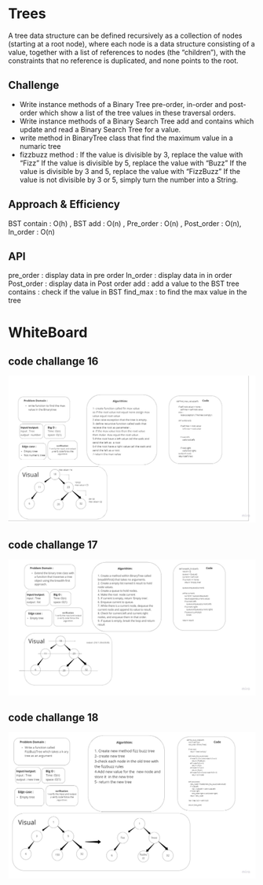 # Trees
A tree data structure can be defined recursively as a collection of nodes (starting at a root node), where each node is a data structure consisting of a value, together with a list of references to nodes (the “children”), with the constraints that no reference is duplicated, and none points to the root.

## Challenge
- Write instance methods of a Binary Tree pre-order, in-order and post-order which show a list of the tree values in these traversal orders.
- Write instance methods of a Binary Search Tree add and contains which update and read a Binary Search Tree for a value.
- write method in BinaryTree class that find the maximum value in a numaric tree
- fizzbuzz method :
If the value is divisible by 3, replace the value with “Fizz”
If the value is divisible by 5, replace the value with “Buzz”
If the value is divisible by 3 and 5, replace the value with “FizzBuzz”
If the value is not divisible by 3 or 5, simply turn the number into a String.



## Approach & Efficiency
BST contain : O(h) , BST add : O(n) , Pre_order : O(n) , Post_order : O(n), In_order : O(n)


## API
pre_order : display data in pre order
In_order : display data in in order
Post_order : display data in Post order
add : add a value to the BST tree
contains : check if the value in BST
find_max : to find the max value in the tree

# WhiteBoard

## code challange 16

![max](./treemax.jpg)

## code challange 17

![bft](./BFT.jpg)

## code challange 18

![fizzbuzz](./fizzbuzz.jpg)
